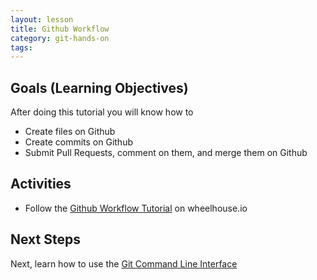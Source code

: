 ```yaml
---
layout: lesson
title: Github Workflow
category: git-hands-on
tags:
---
```


## Goals (Learning Objectives)

After doing this tutorial you will know how to

* Create files on Github
* Create commits on Github
* Submit Pull Requests, comment on them, and merge them on Github

## Activities

* Follow the [Github Workflow Tutorial](https://learn.wheelhouse.io/events/workflow) on wheelhouse.io

## Next Steps

Next, learn how to use the [Git Command Line Interface](../git-cli)
